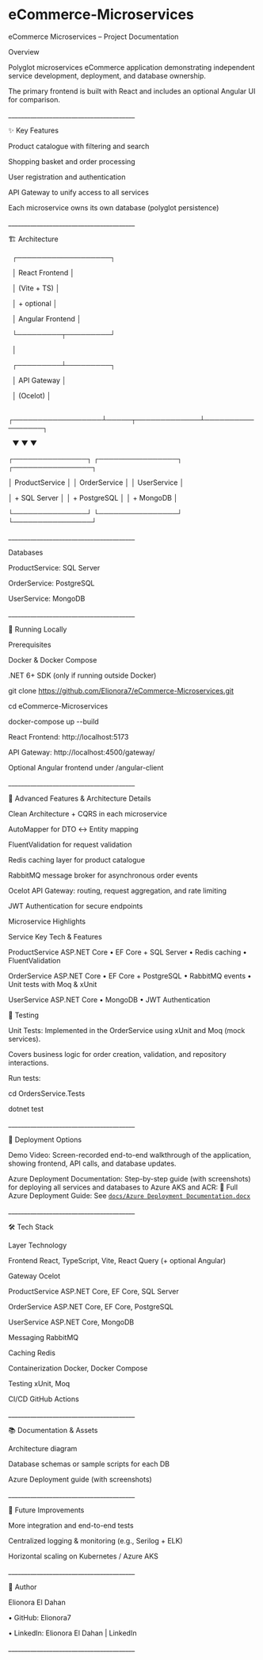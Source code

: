 # eCommerce-Microservices

eCommerce Microservices – Project Documentation

Overview

Polyglot microservices eCommerce application demonstrating independent service development, deployment, and database ownership.



The primary frontend is built with React and includes an optional Angular UI for comparison.

\_\_\_\_\_\_\_\_\_\_\_\_\_\_\_\_\_\_\_\_\_\_\_\_\_\_\_\_\_\_\_\_\_\_\_\_\_\_\_\_

✨ Key Features



Product catalogue with filtering and search



Shopping basket and order processing



User registration and authentication



API Gateway to unify access to all services



Each microservice owns its own database (polyglot persistence)

\_\_\_\_\_\_\_\_\_\_\_\_\_\_\_\_\_\_\_\_\_\_\_\_\_\_\_\_\_\_\_\_\_\_\_\_\_\_\_\_



🏗 Architecture

&nbsp;                          ┌───────────────────┐

&nbsp;                          │  React Frontend   │

&nbsp;                          │  (Vite + TS)      │

&nbsp;                          │  + optional       │

&nbsp;                          │  Angular Frontend │

&nbsp;                          └─────────┬─────────┘

&nbsp;                                    │

&nbsp;                          ┌─────────┴─────────┐

&nbsp;                          │    API Gateway    │

&nbsp;                          │      (Ocelot)     │

&nbsp;       ┌──────────────────┴─────┬─────────────┴─────────────────┐

&nbsp;       ▼                        ▼                               ▼

┌───────────────┐      ┌────────────────┐               ┌────────────────┐

│ ProductService │      │ OrderService  │               │ UserService    │

│ + SQL Server   │      │ + PostgreSQL  │               │ + MongoDB      │

└───────────────┘      └────────────────┘               └────────────────┘



\_\_\_\_\_\_\_\_\_\_\_\_\_\_\_\_\_\_\_\_\_\_\_\_\_\_\_\_\_\_\_\_\_\_\_\_\_\_\_\_

Databases



ProductService: SQL Server



OrderService: PostgreSQL



UserService: MongoDB

\_\_\_\_\_\_\_\_\_\_\_\_\_\_\_\_\_\_\_\_\_\_\_\_\_\_\_\_\_\_\_\_\_\_\_\_\_\_\_\_

🧪 Running Locally



Prerequisites



Docker \& Docker Compose



.NET 6+ SDK (only if running outside Docker)



git clone https://github.com/Elionora7/eCommerce-Microservices.git

cd eCommerce-Microservices

docker-compose up --build



React Frontend: http://localhost:5173



API Gateway: http://localhost:4500/gateway/



Optional Angular frontend under /angular-client

\_\_\_\_\_\_\_\_\_\_\_\_\_\_\_\_\_\_\_\_\_\_\_\_\_\_\_\_\_\_\_\_\_\_\_\_\_\_\_\_

🔎 Advanced Features \& Architecture Details



Clean Architecture + CQRS in each microservice



AutoMapper for DTO ↔ Entity mapping



FluentValidation for request validation



Redis caching layer for product catalogue



RabbitMQ message broker for asynchronous order events



Ocelot API Gateway: routing, request aggregation, and rate limiting



JWT Authentication for secure endpoints



Microservice Highlights

Service	Key Tech \& Features

ProductService	ASP.NET Core • EF Core + SQL Server • Redis caching • FluentValidation

OrderService	ASP.NET Core • EF Core + PostgreSQL • RabbitMQ events • Unit tests with Moq \& xUnit

UserService	ASP.NET Core • MongoDB • JWT Authentication

🧪 Testing



Unit Tests: Implemented in the OrderService using xUnit and Moq (mock services).



Covers business logic for order creation, validation, and repository interactions.



Run tests:



cd OrdersService.Tests

dotnet test

\_\_\_\_\_\_\_\_\_\_\_\_\_\_\_\_\_\_\_\_\_\_\_\_\_\_\_\_\_\_\_\_\_\_\_\_\_\_\_\_

🚀 Deployment Options



Demo Video: Screen-recorded end-to-end walkthrough of the application, showing frontend, API calls, and database updates.



Azure Deployment Documentation: Step-by-step guide (with screenshots) for deploying all services and databases to Azure AKS and ACR: 
📄 Full Azure Deployment Guide:
See [`docs/Azure Deployment Documentation.docx`](https://github.com/Elionora7/eCommerce-Microservices/blob/main/docs/Azure%20Deployment%20Documentation.docx)


\_\_\_\_\_\_\_\_\_\_\_\_\_\_\_\_\_\_\_\_\_\_\_\_\_\_\_\_\_\_\_\_\_\_\_\_\_\_\_\_

🛠 Tech Stack



Layer	            Technology

Frontend            React, TypeScript, Vite, React Query (+ optional Angular)

Gateway 	    Ocelot

ProductService	    ASP.NET Core, EF Core, SQL Server

OrderService	    ASP.NET Core, EF Core, PostgreSQL

UserService	    ASP.NET Core, MongoDB

Messaging	    RabbitMQ

Caching		    Redis

Containerization    Docker, Docker Compose

Testing		    xUnit, Moq

CI/CD		    GitHub Actions 

\_\_\_\_\_\_\_\_\_\_\_\_\_\_\_\_\_\_\_\_\_\_\_\_\_\_\_\_\_\_\_\_\_\_\_\_\_\_\_\_

📚 Documentation \& Assets



Architecture diagram

Database schemas or sample scripts for each DB

Azure Deployment guide (with screenshots)

\_\_\_\_\_\_\_\_\_\_\_\_\_\_\_\_\_\_\_\_\_\_\_\_\_\_\_\_\_\_\_\_\_\_\_\_\_\_\_\_

🧩 Future Improvements



More integration and end-to-end tests

Centralized logging \& monitoring (e.g., Serilog + ELK)

Horizontal scaling on Kubernetes / Azure AKS

\_\_\_\_\_\_\_\_\_\_\_\_\_\_\_\_\_\_\_\_\_\_\_\_\_\_\_\_\_\_\_\_\_\_\_\_\_\_\_\_

👤 Author

Elionora El Dahan

•	GitHub: Elionora7

•	LinkedIn: Elionora El Dahan | LinkedIn

\_\_\_\_\_\_\_\_\_\_\_\_\_\_\_\_\_\_\_\_\_\_\_\_\_\_\_\_\_\_\_\_\_\_\_\_\_\_\_\_




